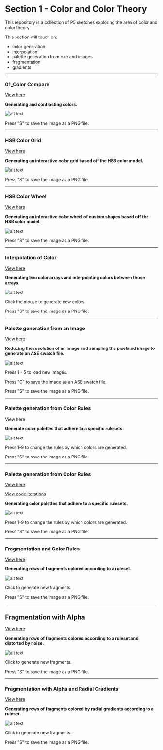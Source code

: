 # Section 1 - Color and Color Theory

This repository is a collection of P5 sketches exploring the area of color and color theory.

This section will touch on:

- color generation
- interpolation
- palette generation from rule and images
- fragmentation
- gradients

---

### 01_Color Compare

[View here](01_colorSquare/build/)

**Generating and contrasting colors.**

![alt text](01_colorSquare/images/01.png "image")

Press "S" to save the image as a PNG file.

---

### HSB Color Grid

[View here](02_colorGrid/build/)

**Generating an interactive color grid based off the HSB color model.**

![alt text](01_colorSquare/images/01.png "image")

Press "S" to save the image as a PNG file.

---

### HSB Color Wheel

[View here](03_segmentTriangles/build/)

**Generating an interactive color wheel of custom shapes based off the HSB color model.**

![alt text](01_colorSquare/images/01.png "image")

Press "S" to save the image as a PNG file.

---

### Interpolation of Color

[View here](04_lerpColors/build/)

**Generating two color arrays and interpolating colors between those arrays.**

![alt text](01_colorSquare/images/01.png "image")

Click the mouse to generate new colors.

Press "S" to save the image as a PNG file.

---

### Palette generation from an Image

[View here](05_imageProcessing/build/)

**Reducing the resolution of an image and sampling the pixelated image to generate an ASE swatch file.**

![alt text](01_colorSquare/images/01.png "image")

Press 1 - 5 to load new images.

Press "C" to save the image as an ASE swatch file.

Press "S" to save the image as a PNG file.

---

### Palette generation from Color Rules

[View here](06_generateColorPal/build/)

**Generate color palettes that adhere to a specific rulesets.**

![alt text](01_colorSquare/images/01.png "image")

Press 1-9 to change the rules by which colors are generated.

Press "S" to save the image as a PNG file.

---

### Palette generation from Color Rules

[View here](06_generateColorPal/build/)

[View code iterations](06_generateColorPal/)

**Generating color palettes that adhere to a specific rulesets.**

![alt text](01_colorSquare/images/01.png "image")

Press 1-9 to change the rules by which colors are generated.

Press "S" to save the image as a PNG file.

---

### Fragmentation and Color Rules

[View here](07_fragments/build/)

**Generating rows of fragments colored according to a ruleset.**

![alt text](01_colorSquare/images/01.png "image")

Click to generate new fragments.

Press "S" to save the image as a PNG file.

---

## Fragmentation with Alpha

[View here](08_alphaFragments/build/)

**Generating rows of fragments colored according to a ruleset and distorted by noise.**

![alt text](01_colorSquare/images/01.png "image")

Click to generate new fragments.

Press "S" to save the image as a PNG file.

---

### Fragmentation with Alpha and Radial Gradients

[View here](09_radialGradients/build/)

**Generating rows of fragments colored by radial gradients according to a ruleset.**

![alt text](01_colorSquare/images/01.png "image")

Click to generate new fragments.

Press "S" to save the image as a PNG file.

